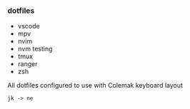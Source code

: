 ### dotfiles
- vscode
- mpv
- nvim
- nvm testing
- tmux
- ranger
- zsh

All dotfiles configured to use with Colemak keyboard layout 

```jk -> ne``` 
